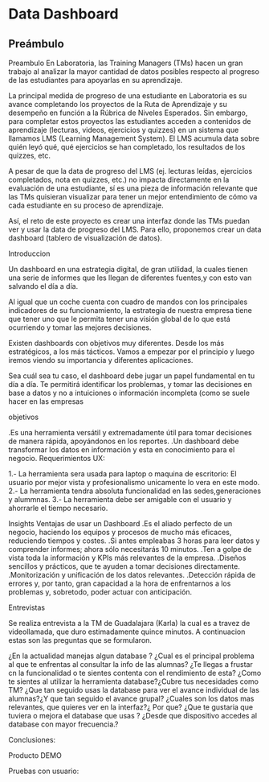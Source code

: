 # Data Dashboard

## Preámbulo

Preambulo
En Laboratoria, las Training Managers (TMs) hacen un gran trabajo al analizar la mayor cantidad de datos posibles
 respecto al progreso de las estudiantes para apoyarlas en su aprendizaje.

La principal medida de progreso de una estudiante en Laboratoria es su avance completando
 los proyectos de la Ruta de Aprendizaje y su desempeño en función a la Rúbrica de Niveles Esperados.
  Sin embargo, para completar estos proyectos las estudiantes acceden a contenidos
  de aprendizaje (lecturas, videos, ejercicios y quizzes) en un sistema que llamamos LMS (Learning Management System).
   El LMS acumula data sobre quién leyó qué, qué ejercicios se han completado, los resultados de los quizzes, etc.

A pesar de que la data de progreso del LMS (ej. lecturas leídas, ejercicios completados, nota en quizzes, etc.)
no impacta directamente en la evaluación de una estudiante, sí es una pieza de información relevante que las TMs
quisieran visualizar para tener un mejor entendimiento de cómo va cada estudiante en su proceso de aprendizaje.

Así, el reto de este proyecto es crear una interfaz donde las TMs puedan ver y usar la data de progreso del LMS.
 Para ello, proponemos crear un data dashboard (tablero de visualización de datos).


Introduccion

Un dashboard en una estrategia digital, de gran utilidad, la cuales tienen una serie de informes que les llegan de
diferentes fuentes,y con esto van salvando el día a día.

Al igual que un coche cuenta con cuadro de mandos con los principales indicadores de su funcionamiento,
 la estrategia de nuestra empresa tiene que tener uno que le permita tener una visión global de lo que está ocurriendo
  y tomar las mejores decisiones.

Existen dashboards con objetivos muy diferentes. Desde los más estratégicos, a los más tácticos.
Vamos a empezar por el principio y luego iremos viendo su importancia y diferentes aplicaciones.

Sea cuál sea tu caso, el dashboard debe jugar un papel fundamental en tu día a día.
 Te permitirá identificar los problemas, y tomar las decisiones en base a datos
 y no a intuiciones o información incompleta (como se suele hacer en las empresas

objetivos

.Es una herramienta versátil y extremadamente útil para tomar decisiones de manera rápida,
 apoyándonos en los reportes.
.Un dashboard debe transformar los datos en información y esta en conocimiento para el negocio.
Requerimientos UX:

1.- La herramienta sera usada para laptop o maquina de escritorio: El usuario por mejor vista y profesionalismo unicamente lo vera en este modo.
2.- La herramienta tendra absoluta funcionalidad en las sedes,generaciones y alummnas.
3.- La herramienta debe ser amigable con el usuario y ahorrarle el tiempo necesario.

Insights
Ventajas de usar un Dashboard
.Es el aliado perfecto de un  negocio, haciendo los equipos y procesos de
 mucho más eficaces, reduciendo tiempos y costes.
.Si antes empleabas 3 horas para leer datos y comprender informes; ahora sólo
 necesitarás 10 minutos.
.Ten a golpe de vista toda la información y KPIs más relevantes de la empresa.
.Diseños sencillos y prácticos, que te ayuden a tomar decisiones directamente.
.Monitorización y unificación de los datos relevantes.
.Detección rápida de errores y, por tanto, gran capacidad a la hora de enfrentarnos a los problemas y, sobretodo, poder actuar con anticipación.


Entrevistas

Se realiza entrevista a la TM de Guadalajara (Karla) la cual es a travez de videollamada, que duro
estimadamente quince minutos. A continuacion estas son las preguntas que se formularon.

¿En la actualidad manejas algun database ?
¿Cual es el principal problema al que te enfrentas al consultar la info de las alumnas?
¿Te llegas a frustar cn la funcionalidad o te sientes contenta con el rendimiento de esta?
¿Como te sientes al utilizar la herramienta database?¿Cubre tus necesidades como TM?
¿Que tan seguido usas la database para ver el avance individual de las alumnas?¿Y que tan seguido el avance grupal?
¿Cuales son los datos mas relevantes, que quieres ver en la interfaz?¿ Por que?
¿Que te gustaria que tuviera o mejora el database que usas ?
¿Desde que dispositivo accedes al database con mayor frecuencia.?

Conclusiones:


Producto DEMO

Pruebas con usuario:
